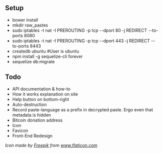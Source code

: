

## Setup

* bower install
* mkdir raw_pastes
* sudo iptables -t nat -I PREROUTING -p tcp --dport 80 -j REDIRECT --to-ports 8080
* sudo iptables -t nat -I PREROUTING -p tcp --dport 443 -j REDIRECT --to-ports 8443
* createdb ubuntu  #User is ubuntu
* npm install -g sequelize-cli forever
* sequelize db:migrate

## Todo

* API documentation & how-to
* How it works explanation on site
* Help button on bottom-right
* Auto-destruction
* Record paste-language as a prefix in decrypted paste. Ergo even that metadata is hidden
* Bitcoin donation address
* Icon
* Favicon
* Front-End Redesign

*Icon made by [Freepik](http://www.flaticon.com/authors/freepik) from www.flaticon.com*